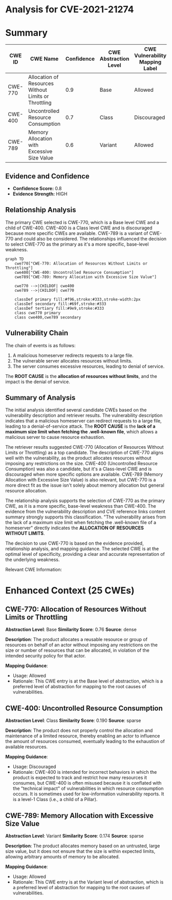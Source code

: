 # Analysis for CVE-2021-21274

# Summary
| CWE ID  | CWE Name                                                     | Confidence | CWE Abstraction Level | CWE Vulnerability Mapping Label | CWE-Vulnerability Mapping Notes |
|---------|--------------------------------------------------------------|------------|-----------------------|---------------------------------|-----------------------------------|
| CWE-770 | Allocation of Resources Without Limits or Throttling        | 0.9        | Base                  | Allowed                        | Primary CWE                       |
| CWE-400 | Uncontrolled Resource Consumption                           | 0.7        | Class                  | Discouraged                     | Secondary Candidate               |
| CWE-789 | Memory Allocation with Excessive Size Value                  | 0.6        | Variant                  | Allowed                     | Secondary Candidate              |

## Evidence and Confidence

*   **Confidence Score:** 0.8
*   **Evidence Strength:** HIGH

## Relationship Analysis
The primary CWE selected is CWE-770, which is a Base level CWE and a child of CWE-400. CWE-400 is a Class level CWE and is discouraged because more specific CWEs are available. CWE-789 is a variant of CWE-770 and could also be considered. The relationships influenced the decision to select CWE-770 as the primary as it's a more specific, base-level weakness.

```mermaid
graph TD
    cwe770["CWE-770: Allocation of Resources Without Limits or Throttling"]
    cwe400["CWE-400: Uncontrolled Resource Consumption"]
    cwe789["CWE-789: Memory Allocation with Excessive Size Value"]

    cwe770 -->|CHILDOF| cwe400
    cwe789 -->|CHILDOF| cwe770

    classDef primary fill:#f96,stroke:#333,stroke-width:2px
    classDef secondary fill:#69f,stroke:#333
    classDef tertiary fill:#9e9,stroke:#333
    class cwe770 primary
    class cwe400,cwe789 secondary
```

## Vulnerability Chain
The chain of events is as follows:
1.  A malicious homeserver redirects requests to a large file.
2.  The vulnerable server allocates resources without limits.
3.  The server consumes excessive resources, leading to denial of service.

The **ROOT CAUSE** is the **allocation of resources without limits**, and the impact is the denial of service.

## Summary of Analysis
The initial analysis identified several candidate CWEs based on the vulnerability description and retriever results. The vulnerability description indicates that a malicious homeserver can redirect requests to a large file, leading to a denial-of-service attack. The **ROOT CAUSE** is the **lack of a maximum size limit when fetching the .well-known file**, which allows a malicious server to cause resource exhaustion.

The retriever results suggested CWE-770 (Allocation of Resources Without Limits or Throttling) as a top candidate. The description of CWE-770 aligns well with the vulnerability, as the product allocates resources without imposing any restrictions on the size. CWE-400 (Uncontrolled Resource Consumption) was also a candidate, but it's a Class-level CWE and is discouraged when more specific options are available. CWE-789 (Memory Allocation with Excessive Size Value) is also relevant, but CWE-770 is a more direct fit as the issue isn't solely about memory allocation but general resource allocation.

The relationship analysis supports the selection of CWE-770 as the primary CWE, as it is a more specific, base-level weakness than CWE-400. The evidence from the vulnerability description and CVE reference links content summary strongly supports this classification. "The vulnerability arises from the lack of a maximum size limit when fetching the .well-known file of a homeserver" directly indicates the **ALLOCATION OF RESOURCES WITHOUT LIMITS**.

The decision to use CWE-770 is based on the evidence provided, relationship analysis, and mapping guidance. The selected CWE is at the optimal level of specificity, providing a clear and accurate representation of the underlying weakness.

Relevant CWE Information:

# Enhanced Context (25 CWEs)

## CWE-770: Allocation of Resources Without Limits or Throttling
**Abstraction Level**: Base
**Similarity Score**: 0.76
**Source**: dense

**Description**:
The product allocates a reusable resource or group of resources on behalf of an actor without imposing any restrictions on the size or number of resources that can be allocated, in violation of the intended security policy for that actor.

**Mapping Guidance**:
- Usage: Allowed
- Rationale: This CWE entry is at the Base level of abstraction, which is a preferred level of abstraction for mapping to the root causes of vulnerabilities.

## CWE-400: Uncontrolled Resource Consumption
**Abstraction Level**: Class
**Similarity Score**: 0.190
**Source**: sparse

**Description**:
The product does not properly control the allocation and maintenance of a limited resource, thereby enabling an actor to influence the amount of resources consumed, eventually leading to the exhaustion of available resources.

**Mapping Guidance**:
- Usage: Discouraged
- Rationale: CWE-400 is intended for incorrect behaviors in which the product is expected to track and restrict how many resources it consumes, but CWE-400 is often misused because it is conflated with the "technical impact" of vulnerabilities in which resource consumption occurs. It is sometimes used for low-information vulnerability reports. It is a level-1 Class (i.e., a child of a Pillar).

## CWE-789: Memory Allocation with Excessive Size Value
**Abstraction Level**: Variant
**Similarity Score**: 0.174
**Source**: sparse

**Description**:
The product allocates memory based on an untrusted, large size value, but it does not ensure that the size is within expected limits, allowing arbitrary amounts of memory to be allocated.

**Mapping Guidance**:
- Usage: Allowed
- Rationale: This CWE entry is at the Variant level of abstraction, which is a preferred level of abstraction for mapping to the root causes of vulnerabilities.